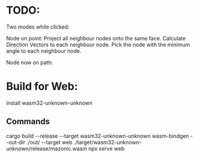 # TODO:


Two modes while clicked:

Node on point:
Project all neighbour nodes onto the same face. 
Calculate Direction Vectors to each neighbour node.
Pick the node with the minimum angle to each neighbour node.

Node now on path:



# Build for Web:

install wasm32-unknown-unknown

## Commands
cargo build --release --target wasm32-unknown-unknown
wasm-bindgen --out-dir ./out/ --target web ./target/wasm32-unknown-unknown/release/mazonic.wasm
npx serve web

